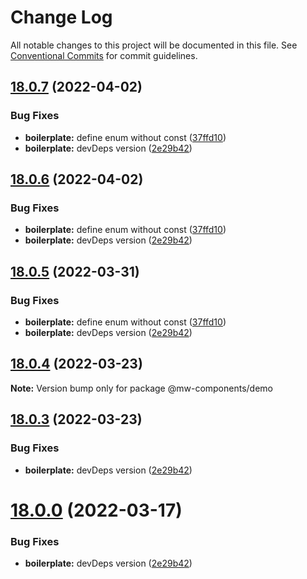 # Change Log

All notable changes to this project will be documented in this file.
See [Conventional Commits](https://conventionalcommits.org) for commit guidelines.

## [18.0.7](https://github.com/waitingsong/npm-mono-base/compare/v18.0.6...v18.0.7) (2022-04-02)


### Bug Fixes

* **boilerplate:** define enum without const ([37ffd10](https://github.com/waitingsong/npm-mono-base/commit/37ffd10749d0aaa7c3d0ddf8e3c41c7a9bfedc3b))
* **boilerplate:** devDeps version ([2e29b42](https://github.com/waitingsong/npm-mono-base/commit/2e29b42d3eb679cdbced3a0a3d65a9172bd2da34))





## [18.0.6](https://github.com/waitingsong/npm-mono-base/compare/v18.0.5...v18.0.6) (2022-04-02)


### Bug Fixes

* **boilerplate:** define enum without const ([37ffd10](https://github.com/waitingsong/npm-mono-base/commit/37ffd10749d0aaa7c3d0ddf8e3c41c7a9bfedc3b))
* **boilerplate:** devDeps version ([2e29b42](https://github.com/waitingsong/npm-mono-base/commit/2e29b42d3eb679cdbced3a0a3d65a9172bd2da34))





## [18.0.5](https://github.com/waitingsong/npm-mono-base/compare/v18.0.4...v18.0.5) (2022-03-31)


### Bug Fixes

* **boilerplate:** define enum without const ([37ffd10](https://github.com/waitingsong/npm-mono-base/commit/37ffd10749d0aaa7c3d0ddf8e3c41c7a9bfedc3b))
* **boilerplate:** devDeps version ([2e29b42](https://github.com/waitingsong/npm-mono-base/commit/2e29b42d3eb679cdbced3a0a3d65a9172bd2da34))





## [18.0.4](https://github.com/waitingsong/npm-mono-base/compare/v18.0.3...v18.0.4) (2022-03-23)

**Note:** Version bump only for package @mw-components/demo





## [18.0.3](https://github.com/waitingsong/npm-mono-base/compare/v18.0.2...v18.0.3) (2022-03-23)


### Bug Fixes

* **boilerplate:** devDeps version ([2e29b42](https://github.com/waitingsong/npm-mono-base/commit/2e29b42d3eb679cdbced3a0a3d65a9172bd2da34))





# [18.0.0](https://github.com/waitingsong/npm-mono-base/compare/v17.0.1...v18.0.0) (2022-03-17)


### Bug Fixes

* **boilerplate:** devDeps version ([2e29b42](https://github.com/waitingsong/npm-mono-base/commit/2e29b42d3eb679cdbced3a0a3d65a9172bd2da34))
